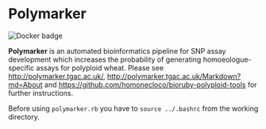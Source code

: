 # Polymarker

![Docker badge](https://img.shields.io/badge/ImageInfo-_923.8_MB/9_Layers_-blue.svg?style=flat-square)

**Polymarker** is an automated bioinformatics pipeline for SNP assay development which increases the probability of generating homoeologue-specific assays for polyploid wheat.
Please see http://polymarker.tgac.ac.uk/, http://polymarker.tgac.ac.uk/Markdown?md=About and https://github.com/homonecloco/bioruby-polyploid-tools for further instructions.

Before using ```polymarker.rb``` you have to ```source ../.bashrc``` from the working directory.

